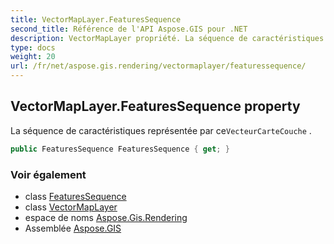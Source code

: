 ```yaml
---
title: VectorMapLayer.FeaturesSequence
second_title: Référence de l'API Aspose.GIS pour .NET
description: VectorMapLayer propriété. La séquence de caractéristiques représentée par ceVecteurCarteCouche .
type: docs
weight: 20
url: /fr/net/aspose.gis.rendering/vectormaplayer/featuressequence/
---
```

## VectorMapLayer.FeaturesSequence property

La séquence de caractéristiques représentée par ce`VecteurCarteCouche` .

```csharp
public FeaturesSequence FeaturesSequence { get; }
```

### Voir également

* class [FeaturesSequence](../../../aspose.gis/featuressequence/)
* class [VectorMapLayer](../)
* espace de noms [Aspose.Gis.Rendering](../../vectormaplayer/)
* Assemblée [Aspose.GIS](../../../)


